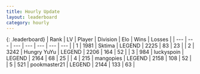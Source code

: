 ```yaml
---
title: Hourly Update
layout: leaderboard
category: hourly
---
```


{: .leaderboard}
| Rank | LV | Player | Division | Elo | Wins | Losses |
| --- | --- | --- | --- | --- | --- | --- |
| <span data-change="0">1</span> | 1981 | <span title="ID: 353063">Sktima</span> | LEGEND | <span data-change="0">2225</span> | <span data-change="0">83</span> | <span data-change="0">23</span> |
| <span data-change="0">2</span> | 3242 | <span title="ID: 164871">Hungry YuYu</span> | LEGEND | <span data-change="0">2206</span> | <span data-change="0">164</span> | <span data-change="0">52</span> |
| <span data-change="1">3</span> | 984 | <span title="ID: 512212">luckyspoin</span> | LEGEND | <span data-change="7">2164</span> | <span data-change="2">68</span> | <span data-change="0">25</span> |
| <span data-change="-1">4</span> | 215 | <span title="ID: 414226">mangopies</span> | LEGEND | <span data-change="0">2158</span> | <span data-change="0">108</span> | <span data-change="0">52</span> |
| <span data-change="0">5</span> | 521 | <span title="ID: 652474">pookmaster21</span> | LEGEND | <span data-change="-2">2144</span> | <span data-change="2">133</span> | <span data-change="1">63</span> |